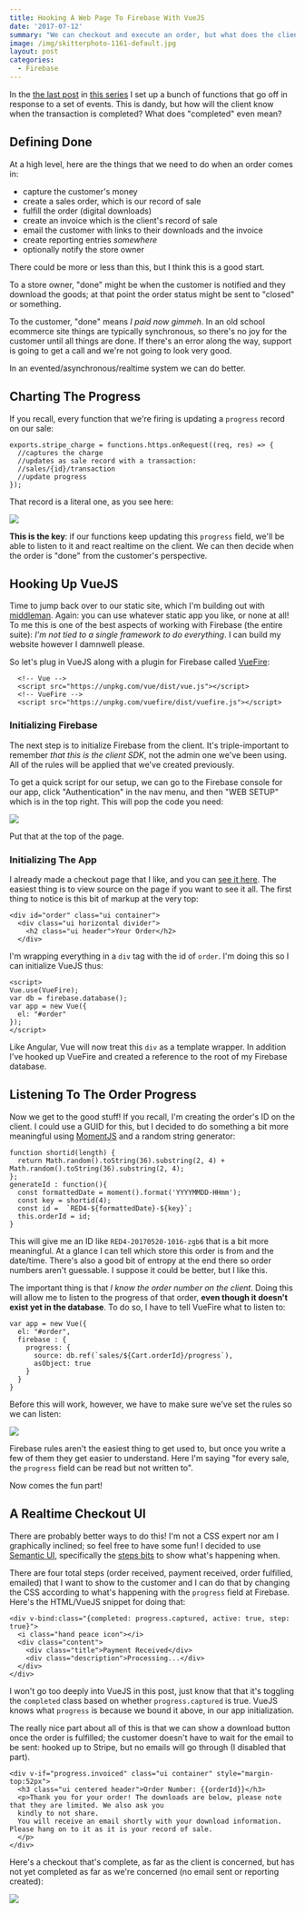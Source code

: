 ```yaml
---
title: Hooking A Web Page To Firebase With VueJS
date: '2017-07-12'
summary: "We can checkout and execute an order, but what does the client see? Firebase gives us a unique ability that way: a realtime update powered by VueJS."
image: /img/skitterphoto-1161-default.jpg
layout: post
categories:
  - Firebase
---
```


In the [the last post](http://rob.conery.io/2017/06/29/wiring-together-serverless-routines-with-firebase/) in [this series](http://rob.conery.io/tag/firebase/) I set up a bunch of functions that go off in response to a set of events. This is dandy, but how will the client know when the transaction is completed? What does "completed" even mean?

## Defining Done

At a high level, here are the things that we need to do when an order comes in:

- capture the customer's money
- create a sales order, which is our record of sale
- fulfill the order (digital downloads)
- create an invoice which is the client's record of sale
- email the customer with links to their downloads and the invoice
- create reporting entries _somewhere_
- optionally notify the store owner

There could be more or less than this, but I think this is a good start.

To a store owner, "done" might be when the customer is notified and they download the goods; at that point the order status might be sent to "closed" or something.

To the customer, "done" means _I paid now gimmeh_. In an old school ecommerce site things are typically synchronous, so there's no joy for the customer until all things are done. If there's an error along the way, support is going to get a call and we're not going to look very good.

In an evented/asynchronous/realtime system we can do better.

## Charting The Progress

If you recall, every function that we're firing is updating a `progress` record on our sale:

```
exports.stripe_charge = functions.https.onRequest((req, res) => {  
  //captures the charge
  //updates as sale record with a transaction:
  //sales/{id}/transaction
  //update progress
});
```

That record is a literal one, as you see here:

![](https://blog.bigmachine.io/img/progress-1.jpg)

**This is the key**: if our functions keep updating this `progress` field, we'll be able to listen to it and react realtime on the client. We can then decide when the order is "done" from the customer's perspective.

## Hooking Up VueJS

Time to jump back over to our static site, which I'm building out with [middleman](http://middlemanapp.com). Again: you can use whatever static app you like, or none at all! To me this is one of the best aspects of working with Firebase (the entire suite): _I'm not tied to a single framework to do everything_. I can build my website however I damnwell please.

So let's plug in VueJS along with a plugin for Firebase called [VueFire](https://github.com/vuejs/vuefire):

```
  <!-- Vue -->
  <script src="https://unpkg.com/vue/dist/vue.js"></script>
  <!-- VueFire -->
  <script src="https://unpkg.com/vuefire/dist/vuefire.js"></script>
```

### Initializing Firebase

The next step is to initialize Firebase from the client. It's triple-important to remember _that this is the client SDK_, not the admin one we've been using. All of the rules will be applied that we've created previously.

To get a quick script for our setup, we can go to the Firebase console for our app, click "Authentication" in the nav menu, and then "WEB SETUP" which is in the top right. This will pop the code you need:

![](https://blog.bigmachine.io/img/credentials.png)

Put that at the top of the page.

### Initializing The App

I already made a checkout page that I like, and you can [see it here](https://app.redfour.io/order/). The easiest thing is to view source on the page if you want to see it all. The first thing to notice is this bit of markup at the very top:

```
<div id="order" class="ui container">
  <div class="ui horizontal divider">
    <h2 class="ui header">Your Order</h2>
  </div>
```

I'm wrapping everything in a `div` tag with the id of `order`. I'm doing this so I can initialize VueJS thus:

```
<script>
Vue.use(VueFire);
var db = firebase.database();
var app = new Vue({
  el: "#order"
});
</script>
```

Like Angular, Vue will now treat this `div` as a template wrapper. In addition I've hooked up VueFire and created a reference to the root of my Firebase database.

## Listening To The Order Progress

Now we get to the good stuff! If you recall, I'm creating the order's ID on the client. I could use a GUID for this, but I decided to do something a bit more meaningful using [MomentJS](https://momentjs.com) and a random string generator:

```
function shortid(length) {
  return Math.random().toString(36).substring(2, 4) + Math.random().toString(36).substring(2, 4);
};
generateId : function(){
  const formattedDate = moment().format('YYYYMMDD-HHmm');
  const key = shortid(4);
  const id =  `RED4-${formattedDate}-${key}`;
  this.orderId = id;
}
```

This will give me an ID like `RED4-20170520-1016-zgb6` that is a bit more meaningful. At a glance I can tell which store this order is from and the date/time. There's also a good bit of entropy at the end there so order numbers aren't guessable. I suppose it could be better, but I like this.

The important thing is that _I know the order number on the client_. Doing this will allow me to listen to the progress of that order, **even though it doesn't exist yet in the database**. To do so, I have to tell VueFire what to listen to:

```
var app = new Vue({
  el: "#order",
  firebase : {
    progress: {
      source: db.ref(`sales/${Cart.orderId}/progress`),
      asObject: true
    }
  }
}
```

Before this will work, however, we have to make sure we've set the rules so we can listen:

![](https://blog.bigmachine.io/img/rules.png)

Firebase rules aren't the easiest thing to get used to, but once you write a few of them they get easier to understand. Here I'm saying "for every sale, the `progress` field can be read but not written to".

Now comes the fun part!

## A Realtime Checkout UI

There are probably better ways to do this! I'm not a CSS expert nor am I graphically inclined; so feel free to have some fun! I decided to use [Semantic UI](https://semantic-ui.com), specifically the [steps bits](https://semantic-ui.com/elements/step.html) to show what's happening when.

There are four total steps (order received, payment received, order fulfilled, emailed) that I want to show to the customer and I can do that by changing the CSS according to what's happening with the `progress` field at Firebase. Here's the HTML/VueJS snippet for doing that:

```
<div v-bind:class="{completed: progress.captured, active: true, step: true}">
  <i class="hand peace icon"></i>
  <div class="content">
    <div class="title">Payment Received</div>
    <div class="description">Processing...</div>
  </div>
</div>
```

I won't go too deeply into VueJS in this post, just know that that it's toggling the `completed` class based on whether `progress.captured` is true. VueJS knows what `progress` is because we bound it above, in our app initialization.

The really nice part about all of this is that we can show a download button once the order is fulfilled; the customer doesn't have to wait for the email to be sent: hooked up to Stripe, but no emails will go through (I disabled that part).

```
<div v-if="progress.invoiced" class="ui container" style="margin-top:52px">
  <h3 class="ui centered header">Order Number: {{orderId}}</h3>
  <p>Thank you for your order! The downloads are below, please note that they are limited. We also ask you
  kindly to not share.
  You will receive an email shortly with your download information. Please hang on to it as it is your record of sale.
  </p>
</div>
```

Here's a checkout that's complete, as far as the client is concerned, but has not yet completed as far as we're concerned (no email sent or reporting created):

![](https://blog.bigmachine.io/img/sale_complete.png)
